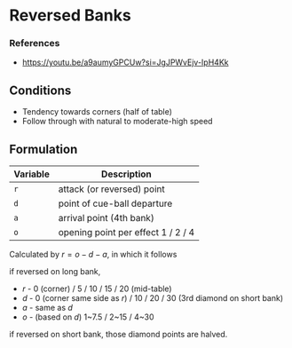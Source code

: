 # Reversed Banks

### References

- https://youtu.be/a9aumyGPCUw?si=JgJPWvEjv-IpH4Kk

## Conditions

- Tendency towards corners (half of table)
- Follow through with natural to moderate-high speed

## Formulation

| Variable | Description |
| -------- | ----------- |
| `r` | attack (or reversed) point |
| `d` | point of cue-ball departure |
| `a` | arrival point (4th bank) |
| `o` | opening point per effect 1 / 2 / 4 |

Calculated by $r = o - d - a$, in which it follows

if reversed on long bank,
- $r$ - 0 (corner) / 5 / 10 / 15 / 20 (mid-table)
- $d$ - 0 (corner same side as $r$) / 10 / 20 / 30 (3rd diamond on short bank)
- $a$ - same as $d$
- $o$ - (based on $d$) 1~7.5 / 2~15 / 4~30

if reversed on short bank, those diamond points are halved.
